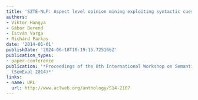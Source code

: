 ```yaml
---
title: 'SZTE-NLP: Aspect level opinion mining exploiting syntactic cues'
authors:
- Viktor Hangya
- Gábor Berend
- István Varga
- Richárd Farkas
date: '2014-01-01'
publishDate: '2024-06-18T10:19:15.725166Z'
publication_types:
- paper-conference
publication: '*Proceedings of the 8th International Workshop on Semantic Evaluation
  (SemEval 2014)*'
links:
- name: URL
  url: http://www.aclweb.org/anthology/S14-2107
---
```

